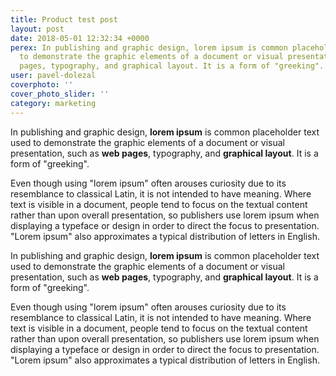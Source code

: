 ```yaml
---
title: Product test post
layout: post
date: 2018-05-01 12:32:34 +0000
perex: In publishing and graphic design, lorem ipsum is common placeholder text used
  to demonstrate the graphic elements of a document or visual presentation, such as web
  pages, typography, and graphical layout. It is a form of "greeking".
user: pavel-dolezal
coverphoto: ''
cover_photo_slider: ''
category: marketing
---
```

In publishing and graphic design, **lorem ipsum** is common placeholder text used to demonstrate the graphic elements of a document or visual presentation, such as **web pages**, typography, and **graphical layout**. It is a form of "greeking".

Even though using "lorem ipsum" often arouses curiosity due to its resemblance to classical Latin, it is not intended to have meaning. Where text is visible in a document, people tend to focus on the textual content rather than upon overall presentation, so publishers use lorem ipsum when displaying a typeface or design in order to direct the focus to presentation. "Lorem ipsum" also approximates a typical distribution of letters in English.

In publishing and graphic design, **lorem ipsum** is common placeholder text used to demonstrate the graphic elements of a document or visual presentation, such as **web pages**, typography, and **graphical layout**. It is a form of "greeking".

Even though using "lorem ipsum" often arouses curiosity due to its resemblance to classical Latin, it is not intended to have meaning. Where text is visible in a document, people tend to focus on the textual content rather than upon overall presentation, so publishers use lorem ipsum when displaying a typeface or design in order to direct the focus to presentation. "Lorem ipsum" also approximates a typical distribution of letters in English.